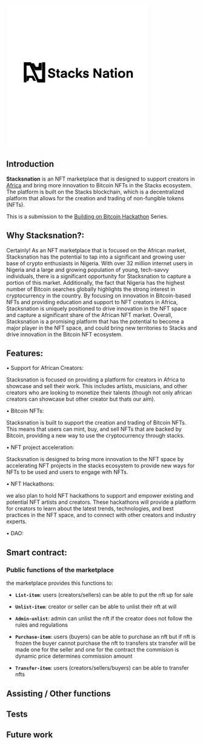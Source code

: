 

![marketplace](Untitled_Artwork_3.png)


## Introduction
**Stacksnation** is an NFT marketplace that is designed to support creators in [Africa](https://en.wikipedia.org/wiki/Africa) and bring more innovation to Bitcoin NFTs in the Stacks ecosystem. The platform is built on the Stacks blockchain, which is a decentralized platform that allows for the creation and trading of non-fungible tokens (NFTs).

This is a submission to the [Building on Bitcoin Hackathon](https://building-on-btc-hack.devpost.com/?ref_content=default&ref_feature=challenge&ref_medium=portfolio) Series.

## Why Stacksnation?:

Certainly! As an NFT marketplace that is focused on the African market, Stacksnation has the potential to tap into a significant and growing user base of crypto enthusiasts in Nigeria. With over 32 million internet users in Nigeria and a large and growing population of young, tech-savvy individuals, there is a significant opportunity for Stacksnation to capture a portion of this market. Additionally, the fact that Nigeria has the highest number of Bitcoin searches globally highlights the strong interest in cryptocurrency in the country. By focusing on innovation in Bitcoin-based NFTs and providing education and support to NFT creators in Africa, Stacksnation is uniquely positioned to drive innovation in the NFT space and capture a significant share of the African NFT market. Overall, Stacksnation is a promising platform that has the potential to become a major player in the NFT space, and could bring new territories to Stacks and drive innovation in the Bitcoin NFT ecosystem.

## Features:

 • Support for African Creators:

 Stacksnation is focused on providing a platform for creators in Africa to showcase and sell their work. This includes artists, musicians, and other creators who are looking to monetize their talents (though not only african creators can showcase but other creator but thats our aim).

• Bitcoin NFTs: 

 Stacksnation is built to support the creation and trading of Bitcoin NFTs. This means that users can mint, buy, and sell NFTs that are backed by Bitcoin, providing a new way to use the cryptocurrency through stacks.

• NFT project acceleration:

 Stacksnation is designed to bring more innovation to the NFT space by accelerating NFT projects in the stacks ecosystem to provide new ways for NFTs to be used and users to engage with NFTs.

• NFT Hackathons:

we also plan to hold NFT hackathons to support and empower existing and potential NFT artists and creators. These hackathons will provide a platform for creators to learn about the latest trends, technologies, and best practices in the NFT space, and to connect with other creators and industry experts.

• DAO: 

## Smart contract:

### Public functions of the marketplace
the marketplace provides this functions to:
 
- **`List-item`**: users (creators/sellers) can be able to put the nft up for sale

- **`Unlist-item`**: creator or seller can be able to unlist their nft at will

- **`Admin-unlist`**: admin can unlist the nft if the creator does not follow the rules and regulations

- **`Purchase-item`**: users (buyers) can be able to purchase an nft but if nft is frozen the buyer cannot purchase the nft
to transfers stx transfer will be made one for the seller and one for the contract
the commision is dynamic price determines commission amount

- **`Transfer-item`**: users (creators/sellers/buyers) can be able to transfer nfts


## Assisting / Other functions

## Tests


## Future work